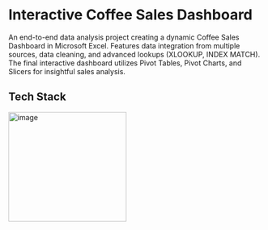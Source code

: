 # Interactive Coffee Sales Dashboard
An end-to-end data analysis project creating a dynamic Coffee Sales Dashboard in Microsoft Excel. Features data integration from multiple sources, data cleaning, and advanced lookups (XLOOKUP, INDEX MATCH). The final interactive dashboard utilizes Pivot Tables, Pivot Charts, and Slicers for insightful sales analysis.

## Tech Stack
<img width="233" height="217" alt="image" src="https://github.com/user-attachments/assets/81a47cf2-f116-49e7-855e-1d2c930ab457" />


